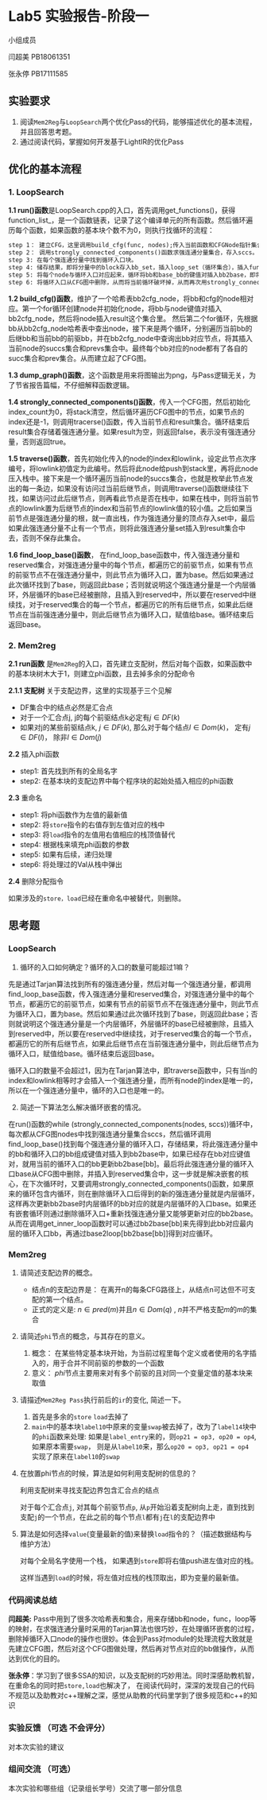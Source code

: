 # Lab5 实验报告-阶段一

小组成员

闫超美 PB18061351

张永停 PB17111585

## 实验要求

1. 阅读`Mem2Reg`与`LoopSearch`两个优化Pass的代码，能够描述优化的基本流程，并且回答思考题。
2. 通过阅读代码，掌握如何开发基于LightIR的优化Pass



## 优化的基本流程

### 1. LoopSearch

**1.1 run()函数**是LoopSearch.cpp的入口，首先调用get_functions()，获得function_list_，是一个函数链表，记录了这个编译单元的所有函数。然后循环遍历每个函数，如果函数的基本块个数不为0，则执行找循环的流程：

```txt
step 1： 建立CFG，这里调用build_cfg(func, nodes);传入当前函数和CFGNode指针集合，建立一个CFG图。然后调用dump_graph(nodes, func->get_name())打印此CFG图， 传入CFGNode指针集合nodes和当前函数的名字。
step 2： 调用strongly_connected_components()函数求强连通分量集合，存入sccs。
step 3: 在每个强连通分量中找到循环入口块。
step 4: 储存结果，即将分量中的block存入bb_set，插入loop_set（循环集合），插入func2loop，插入base2loop，插入loop2base。
step 5: 将每个node与循环入口对应起来，循环将bb和base_bb的键值对插入bb2base，即将这个强连通分量中的bb都与循环入口base对应的bb联系起来。
step 6: 将循环入口从CFG图中删除，从而将当前循环破坏掉，从而再次用strongly_connected_components()寻找时可以找到当前循环中可能存在的内层循环。
```



**1.2 build_cfg()函数**，维护了一个哈希表bb2cfg_node，将bb和cfg的node相对应。第一个for循环创建node并初始化node，将bb与node键值对插入bb2cfg_node，然后将node插入result这个集合里。 然后第二个for循环，先根据bb从bb2cfg_node哈希表中查出node，接下来是两个循环，分别遍历当前bb的后继bb和当前bb的前驱bb，并在bb2cfg_node中查询出bb对应节点，将其插入当前node的succs集合和prevs集合中。最终每个bb对应的node都有了各自的succ集合和prev集合。从而建立起了CFG图。



**1.3 dump_graph()函数**，这个函数是用来将图输出为png，与Pass逻辑无关，为了节省报告篇幅，不仔细解释函数逻辑。



**1.4 strongly_connected_components()函数**，传入一个CFG图，然后初始化index_count为0，将stack清空，然后循环遍历CFG图中的节点，如果节点的index还是-1，则调用tracerse()函数，传入当前节点和result集合。循环结束后result集合存储着强连通分量。如果result为空，则返回false，表示没有强连通分量，否则返回true。



**1.5 traverse()函数**，首先初始化传入的node的index和lowlink，设定此节点次序编号，将lowlink初值定为此编号。然后将此node给push到stack里，再将此node压入栈中。接下来是一个循环遍历当前node的succs集合，也就是枚举此节点发出的每一条边，如果没有访问过当前后继节点，则调用traverse()函数继续往下找，如果访问过此后继节点，则再看此节点是否在栈中，如果在栈中，则将当前节点的lowlink置为后继节点的index和当前节点的lowlink值的较小值。之后如果当前节点是强连通分量的根，就一直出栈，作为强连通分量的顶点存入set中，最后如果此强连通分量不止有一个节点，则将此强连通分量set插入到result集合中去，否则不保存此集合。



**1.6 find_loop_base()函数**， 在find_loop_base函数中，传入强连通分量和reserved集合，对强连通分量中的每个节点，都遍历它的前驱节点，如果有节点的前驱节点不在强连通分量中，则此节点为循环入口，置为base。然后如果通过此次循环找到了base，则返回此base；否则就说明这个强连通分量是一个内层循环，外层循环的base已经被删除，且插入到reserved中，所以要在reserved中继续找，对于reserved集合的每一个节点，都遍历它的所有后继节点，如果此后继节点在当前强连通分量中，则此后继节点为循环入口，赋值给base。循环结束后返回base。



### 2. Mem2reg

**2.1 run函数** 是`Mem2Reg`的入口，首先建立支配树，然后对每个函数，如果函数中的基本块树木大于1，则建立phi函数，且去掉多余的分配命令

**2.1.1 支配树** 关于支配边界，这里的实现基于三个见解

- DF集合中的结点必然是汇合点
- 对于一个汇合点j, j的每个前驱结点k必定有$j \in DF(k)$
- 如果对j的某些前驱结点k, $j \in DF(k)$, 那么对于每个结点$l \in Dom(k)$， 定有$j \in DF(l)$， 除非$l \in Dom(j)$

**2.2** 插入phi函数

- step1: 首先找到所有的全局名字
- step2: 在基本块的支配边界中每个程序块的起始处插入相应的phi函数

**2.3** 重命名

- step1: 将phi函数作为左值的最新值
- step2: 将`store`指令的右值存到左值对应的栈中
- step3: 将`load`指令的左值用右值相应的栈顶值替代
- step4: 根据栈来填充phi函数的参数
- step5: 如果有后续，递归处理
- step6: 将处理过的Val从栈中弹出

**2.4** 删除分配指令

如果涉及的`store，load`已经在重命名中被替代，则删除。



## 思考题
### LoopSearch
1. 循环的入口如何确定？循环的入口的数量可能超过1嘛？

先是通过Tarjan算法找到所有的强连通分量，然后对每一个强连通分量，都调用find_loop_base函数，传入强连通分量和reserved集合，对强连通分量中的每个节点，都遍历它的前驱节点，如果有节点的前驱节点不在强连通分量中，则此节点为循环入口，置为base。然后如果通过此次循环找到了base，则返回此base；否则就说明这个强连通分量是一个内层循环，外层循环的base已经被删除，且插入到reserved中，所以要在reserved中继续找，对于reserved集合的每一个节点，都遍历它的所有后继节点，如果此后继节点在当前强连通分量中，则此后继节点为循环入口，赋值给base。循环结束后返回base。

循环入口的数量不会超过1，因为在Tarjan算法中，即traverse函数中，只有当n的index和lowlink相等时才会插入一个强连通分量，而所有node的index是唯一的，所以在一个强连通分量中，循环的入口也是唯一的。



2. 简述一下算法怎么解决循环嵌套的情况。

在run()函数的while (strongly_connected_components(nodes, sccs))循环中，每次都从CFG图nodes中找到强连通分量集合sccs，然后循环调用find_loop_base()找到每个强连通分量的循环入口，存储结果，将此强连通分量中的bb和循环入口的bb组成键值对插入到bb2base中，如果已经存在bb对应键值对，就用当前的循环入口的bb更新bb2base[bb]。最后将此强连通分量的循环入口base从CFG图中删除，并插入到reserved集合中，这一步就是解决嵌套的核心，在下次循环时，又要调用strongly_connected_components()函数，如果原来的循环包含内循环，则在删除循环入口后得到的新的强连通分量就是内层循环，这样再次更新bb2base时内层循环的bb对应的就是内层循环的入口base。如果还有嵌套循环则通过删除循环入口+重新找强连通分量又能够更新对应的bb2base。从而在调用get_inner_loop函数时可以通过bb2base[bb]来先得到此bb对应最内层的循环入口bb，再通过base2loop[bb2base[bb]]得到对应循环。



### Mem2reg

1. 请简述支配边界的概念。

   - 结点n的支配边界是： 在离开n的每条CFG路径上，从结点n可达但不可支配的第一个结点。
   - 正式的定义是: $n \in pred(m)$并且$n\in Dom(q)$ , $n$并不严格支配$m$的$m$的集合

2. 请简述`phi`节点的概念，与其存在的意义。

   1. 概念： 在某些特定基本块开始，为当前过程里每个定义或者使用的名字插入的，用于合并不同前驱的参数的一个函数
   2. 意义： $phi$节点主要用来对有多个前驱的且对同一个变量定值的基本块来取值

3. 请描述`Mem2Reg Pass`执行前后的`ir`的变化, 简述一下。

   1. 首先是多余的`store` `load`去掉了
   2. `main`中的基本块`label10`中原来的变量`swap`被去掉了，改为了`label14`块中的`phi`函数来处理: 如果是`label_entry`来的，则`op21 = op3, op20 = op4`, 如果原本需要`swap`， 则是从`label10`来，那么`op20 = op3, op21 = op4 `实现了原来在`label10`的`swap`

4. 在放置phi节点的时候，算法是如何利用支配树的信息的？

   利用支配树来寻找支配边界包含汇合点的结点

   对于每个汇合点`j`, 对其每个前驱节点`p`, 从`p`开始沿着支配树向上走，直到找到支配`j`的一个节点，在此之前的每个节点`l`都有`j`在`l`的支配边界中

5. 算法是如何选择`value`(变量最新的值)来替换`load`指令的？（描述数据结构与维护方法）

   对每个全局名字使用一个栈， 如果遇到`store`即将右值push进左值对应的栈。

   这样当遇到`load`的时候，将左值对应栈的栈顶取出，即为变量的最新值。

### 代码阅读总结

**闫超美:** Pass中用到了很多次哈希表和集合，用来存储bb和node，func，loop等的映射，在求强连通分量时采用的Tarjan算法也很巧妙，在处理循环嵌套的过程，删除掉循环入口node的操作也很妙。体会到Pass对module的处理流程大致就是先建立CFG图，然后对这个CFG图做处理，然后再对节点对应的bb做操作，从而达到优化的目的。

**张永停**：学习到了很多SSA的知识，以及支配树的巧妙用法。同时深感助教机智，在重命名的同时把`store,load`也解决了， 在阅读代码时，深深的发现自己的代码不规范以及助教对c++理解之深，感觉从助教的代码里学到了很多规范和c++的知识

### 实验反馈 （可选 不会评分）

对本次实验的建议

### 组间交流 （可选）

本次实验和哪些组（记录组长学号）交流了哪一部分信息
